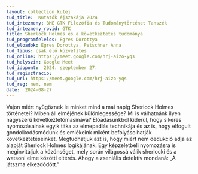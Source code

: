 ```yaml
---
layout: collection_kutej
tud_title:  Kutatók éjszakája 2024
tud_intezmeny: BME GTK Filozófia és Tudománytörténet Tanszék
tud_intezmeny_rovid: GTK
title: Sherlock Holmes és a következtetés tudománya
tud_programfelelos: Egres Dorottya
tud_eloadok: Egres Dorottya, Petschner Anna
tud_tipus: csak élő közvetítés
tud_online: https://meet.google.com/hrj-aizo-yqs
tud_helyszin: Google Meet
tud_idopont:  2024. szeptember 27.
tud_regisztracio: 
tud_url: https://meet.google.com/hrj-aizo-yqs
tud_reg: nem, nem
date:  2024-08-27
---
```


Vajon miért nyűgöznek le minket mind a mai napig Sherlock Holmes történetei? Miben áll elméjének különlegessége? Mi is válhatnánk ilyen nagyszerű következtetőmasinává?
Előadásunkból kiderül, hogy sikeres nyomozásainak egyik titka az elmepadlás technikája és az is, hogy elfogult gondolkodásmódunk és emlékeink miként befolyásolhatják következtetéseinket.
Megtudhatjuk azt is, hogy miért nem dedukció adja az alapját Sherlock Holmes logikájának. Egy képzeletbeli nyomozásra is meginvitáljuk a közönséget, mely során világossá 
válik sherlocki és a watsoni elme közötti eltérés.
Ahogy a zseniális detektív mondaná: „A játszma elkezdődött.”


